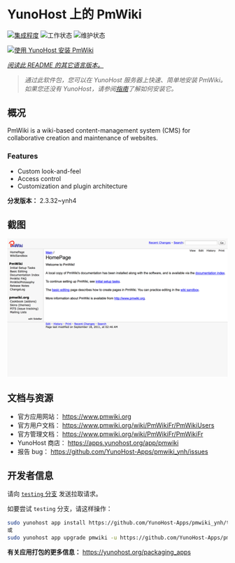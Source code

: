 <!--
注意：此 README 由 <https://github.com/YunoHost/apps/tree/master/tools/readme_generator> 自动生成
请勿手动编辑。
-->

# YunoHost 上的 PmWiki

[![集成程度](https://dash.yunohost.org/integration/pmwiki.svg)](https://ci-apps.yunohost.org/ci/apps/pmwiki/) ![工作状态](https://ci-apps.yunohost.org/ci/badges/pmwiki.status.svg) ![维护状态](https://ci-apps.yunohost.org/ci/badges/pmwiki.maintain.svg)

[![使用 YunoHost 安装 PmWiki](https://install-app.yunohost.org/install-with-yunohost.svg)](https://install-app.yunohost.org/?app=pmwiki)

*[阅读此 README 的其它语言版本。](./ALL_README.md)*

> *通过此软件包，您可以在 YunoHost 服务器上快速、简单地安装 PmWiki。*  
> *如果您还没有 YunoHost，请参阅[指南](https://yunohost.org/install)了解如何安装它。*

## 概况

PmWiki is a wiki-based content-management system (CMS) for collaborative creation and maintenance of websites. 

### Features

- Custom look-and-feel
- Access control
- Customization and plugin architecture

**分发版本：** 2.3.32~ynh4

## 截图

![PmWiki 的截图](./doc/screenshots/pmwiki.png)

## 文档与资源

- 官方应用网站： <https://www.pmwiki.org>
- 官方用户文档： <https://www.pmwiki.org/wiki/PmWikiFr/PmWikiUsers>
- 官方管理文档： <https://www.pmwiki.org/wiki/PmWikiFr/PmWikiFr>
- YunoHost 商店： <https://apps.yunohost.org/app/pmwiki>
- 报告 bug： <https://github.com/YunoHost-Apps/pmwiki_ynh/issues>

## 开发者信息

请向 [`testing` 分支](https://github.com/YunoHost-Apps/pmwiki_ynh/tree/testing) 发送拉取请求。

如要尝试 `testing` 分支，请这样操作：

```bash
sudo yunohost app install https://github.com/YunoHost-Apps/pmwiki_ynh/tree/testing --debug
或
sudo yunohost app upgrade pmwiki -u https://github.com/YunoHost-Apps/pmwiki_ynh/tree/testing --debug
```

**有关应用打包的更多信息：** <https://yunohost.org/packaging_apps>
